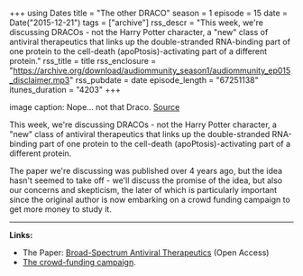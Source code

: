+++
using Dates
title = "The other DRACO"
season = 1
episode = 15
date = Date("2015-12-21")
tags = ["archive"]
rss_descr = "This week, we're discussing DRACOs - not the Harry Potter character, a \"new\" class of antiviral therapeutics that links up the double-stranded RNA-binding part of one protein to the cell-death (apoPtosis)-activating part of a different protein."
rss_title = title
rss_enclosure = "https://archive.org/download/audiommunity_season1/audiommunity_ep015_disclaimer.mp3"
rss_pubdate = date
episode_length = "67251138"
itunes_duration = "4203"
+++



image caption: Nope... not that Draco. [Source](http://wicked-sisters.deviantart.com/art/2-Revenge-Draco-Malfoy-64833189)

This week, we're discussing DRACOs - not the Harry Potter character, a "new" class of antiviral therapeutics that links up the double-stranded RNA-binding part of one protein to the cell-death (apoPtosis)-activating part of a different protein.

The paper we're discussing was published over 4 years ago, but the idea hasn't seemed to take off - we'll discuss the promise of the idea, but also our concerns and skepticism, the later of which is particularly important since the original author is now embarking on a crowd funding campaign to get more money to study it.

---

**Links:**

- The Paper: [Broad-Spectrum Antiviral Therapeutics](http://journals.plos.org/plosone/article?id=10.1371/journal.pone.0022572) (Open Access)
- [The crowd-funding campaign](https://www.indiegogo.com/projects/dracos-may-be-effective-against-all-viruses#/).
